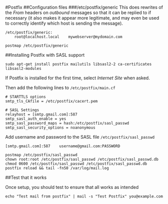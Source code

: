 #Postfix
##Configuration files
###/etc/postfix/generic
This does rewrites of the *From* headers on _outbound_ messages so that it can
be replied to if necessary (it also makes it appear more legitimate, and may
even be used to correctly identify which host is sending the message).

```
/etc/postfix/generic:
    root@localhost.local    mywebserver@mydomain.com

postmap /etc/postfix/generic
```

##Installing Postfix with SASL support
```
sudo apt-get install postfix mailutils libsasl2-2 ca-certificates libsasl2-modules
```

If Postfix is installed for the first time, select _Internet Site_ when asked.

Then add the following lines to `/etc/postfix/main.cf`

```
# STARTTLS options
smtp_tls_CAfile = /etc/postfix/cacert.pem

# SASL Settings
relayhost = [smtp.gmail.com]:587
smtp_sasl_auth_enable = yes
smtp_sasl_password_maps = hash:/etc/postfix/sasl_passwd
smtp_sasl_security_options = noanonymous
```
Add username and password to the SASL file `/etc/postfix/sasl_passwd`
```
[smtp.gmail.com]:587    username@gmail.com:PASSWORD
```

```
postmap /etc/postfix/sasl_passwd
chown root:root /etc/postfix/sasl_passwd /etc/postfix/sasl_passwd.db
chmod 0600 /etc/postfix/sasl_passwd /etc/postfix/sasl_passwd.db
postfix reload && tail -fn50 /var/log/mail.log
```

##Test that it works

Once setup, you should test to ensure that all works as intended
```
echo "Test mail from postfix" | mail -s "Test Postfix" you@example.com
```


